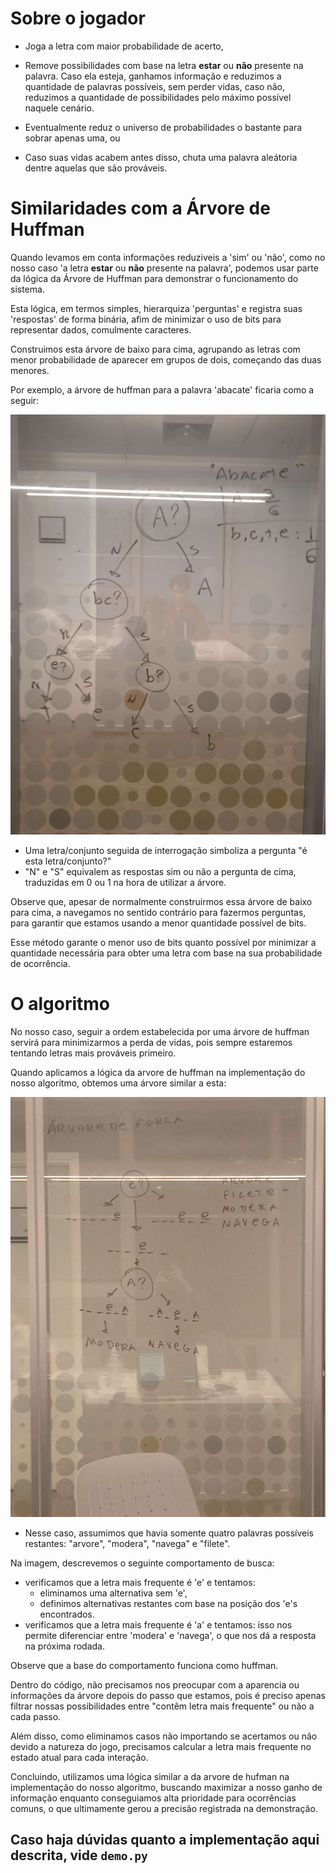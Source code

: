 # Sobre o jogador

- Joga a letra com maior probabilidade de acerto,

- Remove possibilidades com base na letra **estar** ou **não** presente na palavra. Caso ela esteja, ganhamos informação e reduzimos a quantidade de palavras possíveis, sem perder vidas, caso não, reduzimos a quantidade de possibilidades pelo máximo possível naquele cenário.

- Eventualmente reduz o universo de probabilidades o bastante para sobrar apenas uma, ou

- Caso suas vidas acabem antes disso, chuta uma palavra aleátoria dentre aquelas que são prováveis.



# Similaridades com a Árvore de Huffman

Quando levamos em conta informações reduziveis a 'sim' ou 'não', como no nosso caso 'a letra **estar** ou **não** presente na palavra', podemos usar parte da lógica da Árvore de Huffman para demonstrar o funcionamento do sistema. 

Esta lógica, em termos simples, hierarquiza 'perguntas' e registra suas 'respostas' de forma binária, afim de minimizar o uso de bits para representar dados, comulmente caracteres.

Construimos esta árvore de baixo para cima, agrupando as letras com menor probabilidade de aparecer em grupos de dois, começando das duas menores.

Por exemplo, a árvore de huffman para a palavra 'abacate' ficaria como a seguir:

![alt text](abacate.jpg)
- Uma letra/conjunto seguida de interrogação simboliza a pergunta "é esta letra/conjunto?"
- "N" e "S" equivalem as respostas sim ou não a pergunta de cima, traduzidas em 0 ou 1 na hora de utilizar a árvore.

Observe que, apesar de normalmente construirmos essa árvore de baixo para cima, a navegamos no sentido contrário para fazermos perguntas, para garantir que estamos usando a menor quantidade possível de bits.

Esse método garante o menor uso de bits quanto possível por minimizar a quantidade necessária para obter uma letra com base na sua probabilidade de ocorrência.

# O algoritmo

No nosso caso, seguir a ordem estabelecida por uma árvore de huffman servirá para minimizarmos a perda de vidas, pois sempre estaremos tentando letras mais prováveis primeiro.

Quando aplicamos a lógica da arvore de huffman na implementação do nosso algoritmo, obtemos uma árvore similar a esta:

![alt text](forca.jpg)

- Nesse caso, assumimos que havia somente quatro palavras possíveis restantes: "arvore", "modera", "navega" e "filete".

Na imagem, descrevemos o seguinte comportamento de busca:

- verificamos que a letra mais frequente é 'e' e tentamos:
    - eliminamos uma alternativa sem 'e',
    - definimos alternativas restantes com base na posição dos 'e's encontrados.
- verificamos que a letra mais frequente é 'a' e tentamos:
    isso nos permite diferenciar entre 'modera' e 'navega', o que nos dá a resposta na próxima rodada.

Observe que a base do comportamento funciona como huffman.

Dentro do código, não precisamos nos preocupar com a aparencia ou informações da árvore depois do passo que estamos, pois é preciso apenas filtrar nossas possibilidades entre "contêm letra mais frequente" ou não a cada passo. 

Além disso, como eliminamos casos não importando se acertamos ou não devido a natureza do jogo, precisamos calcular a letra mais frequente no estado atual para cada interação.

Concluindo, utilizamos uma lógica similar a da arvore de hufman na implementação do nosso algoritmo, buscando maximizar a nosso ganho de informação enquanto conseguiamos alta prioridade para ocorrências comuns, o que ultimamente gerou a precisão registrada na demonstração.


## Caso haja dúvidas quanto a implementação aqui descrita, vide `demo.py`